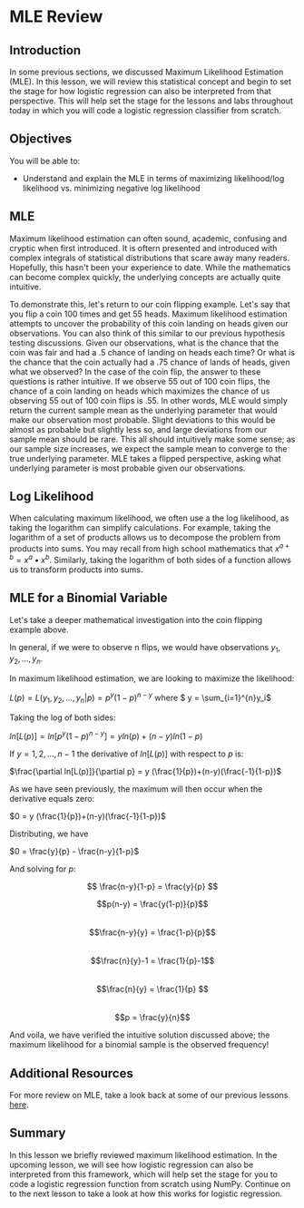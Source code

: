 
# MLE Review

## Introduction

In some previous sections, we discussed Maximum Likelihood Estimation (MLE). In this lesson, we will review this statistical concept and begin to set the stage for how logistic regression can also be interpreted from that perspective. This will help set the stage for the lessons and labs throughout today in which you will code a logistic regression classifier from scratch. 

## Objectives

You will be able to:
* Understand and explain the MLE in terms of maximizing likelihood/log likelihood vs. minimizing negative log likelihood

## MLE

Maximum likelihood estimation can often sound, academic, confusing and cryptic when first introduced. It is oftern presented and introduced with complex integrals of statistical distributions that scare away many readers. Hopefully, this hasn't been your experience to date. While the mathematics can become complex quickly, the underlying concepts are actually quite intuitive.

To demonstrate this, let's return to our coin flipping example. Let's say that you flip a coin 100 times and get 55 heads. Maximum likelihood estimation attempts to uncover the probability of this coin landing on heads given our observations. You can also think of this similar to our previous hypothesis testing discussions. Given our observations, what is the chance that the coin was fair and had a .5 chance of landing on heads each time? Or what is the chance that the coin actually had a .75 chance of lands of heads, given what we observed? In the case of the coin flip, the answer to these questions is rather intuitive. If we observe 55 out of 100 coin flips, the chance of a coin landing on heads which maximizes the chance of us observing 55 out of 100 coin flips is .55. In other words, MLE would simply return the current sample mean as the underlying parameter that would make our observation most probable. Slight deviations to this would be almost as probable but slightly less so, and large deviations from our sample mean should be rare. This all should intuitively make some sense; as our sample size increases, we expect the sample mean to converge to the true underlying parameter. MLE takes a flipped perspective, asking what underlying parameter is most probable given our observations.

## Log Likelihood

When calculating maximum likelihood, we often use a the log likelihood, as taking the logarithm can simplify calculations. For example, taking the logarithm of a set of products allows us to decompose the problem from products into sums. You may recall from high school mathematics that $x^{a+b} = x^a \bullet x^b$. Similarly, taking the logarithm of both sides of a function allows us to transform products into sums. 

## MLE for a Binomial Variable

Let's take a deeper mathematical investigation into the coin flipping example above. 

In general, if we were to observe n flips, we would have observations $y_1, y_2, ..., y_n$.

In maximum likelihood estimation, we are looking to maximize the likelihood:  

$L(p) = L(y_1, y_2, ..., y_n | p) = p^y (1-p)^{n-y}$  where $ y = \sum_{i=1}^{n}y_i$

Taking the log of both sides:  

$ln[L(p)] = ln[p^y (1-p)^{n-y}] = y ln(p)+(n-y)ln(1-p)$

If $y = 1,2,...,n-1$ the derivative of $ln[L(p)]$ with respect to $p$ is:

$\frac{\partial ln[L(p)]}{\partial p} = y (\frac{1}{p})+(n-y)(\frac{-1}{1-p})$  

As we have seen previously, the maximum will then occur when the derivative equals zero:  

$0 = y (\frac{1}{p})+(n-y)(\frac{-1}{1-p})$

Distributing, we have

$0 = \frac{y}{p} - \frac{n-y}{1-p}$

And solving for $p$: 

$$ \frac{n-y}{1-p} = \frac{y}{p} $$

$$p(n-y) = \frac{y(1-p)}{p}$$  
$$\frac{n-y}{y} = \frac{1-p}{p}$$  
$$\frac{n}{y}-1 = \frac{1}{p}-1$$  
$$\frac{n}{y} = \frac{1}{p} $$  
$$p = \frac{y}{n}$$  

And voila, we have verified the intuitive solution discussed above; the maximum likelihood for a binomial sample is the observed frequency!
 
## Additional Resources

For more review on MLE, take a look back at some of our previous lessons [here](https://github.com/learn-co-curriculum/dsc-2-21-11-PE-MLE).
## Summary

In this lesson we briefly reviewed maximum likelihood estimation. In the upcoming lesson, we will see how logistic regression can also be interpreted from this framework, which will help set the stage for you to code a logistic regression function from scratch using NumPy. Continue on to the next lesson to take a look at how this works for logistic regression.
